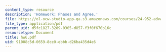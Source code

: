 ```yaml
---
content_type: resource
description: 'Homework: Phases and Agree.'
file: https://ol-ocw-studio-app-qa.s3.amazonaws.com/courses/24-952-advanced-syntax-spring-2007/91008c5d06598ce0ebbbd26ba435d4e6_hw6.pdf
file_type: application/pdf
parent_uid: d5fc1827-3289-0305-d857-f3f0f670b16c
resourcetype: Document
title: hw6.pdf
uid: 91008c5d-0659-8ce0-ebbb-d26ba435d4e6
---
```

